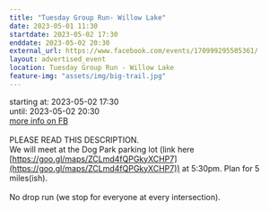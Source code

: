 ```yaml
---
title: "Tuesday Group Run- Willow Lake"
date: 2023-05-01 11:30
startdate: 2023-05-02 17:30
enddate: 2023-05-02 20:30
external_url: https://www.facebook.com/events/170999295505361/
layout: advertised_event
location: Tuesday Group Run - Willow Lake
feature-img: "assets/img/big-trail.jpg"
---
```


starting at: 2023-05-02 17:30<br>until: 2023-05-02 20:30<br><a href="https://www.facebook.com/events/170999295505361/">more info on FB</a><br><br>PLEASE READ THIS DESCRIPTION. <br>
  We will meet at the Dog Park parking lot (link here [https://goo.gl/maps/ZCLmd4fQPGkyXCHP7](https://goo.gl/maps/ZCLmd4fQPGkyXCHP7)) at 5&#58;30pm. Plan for 5 miles(ish).<br>
  <br>
  No drop run (we stop for everyone at every intersection).  <br>
  <br>
  <br>
  <br>
  
